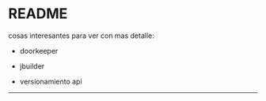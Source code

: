# README

cosas interesantes para ver con mas detalle:

- doorkeeper

- jbuilder

- versionamiento api

---
